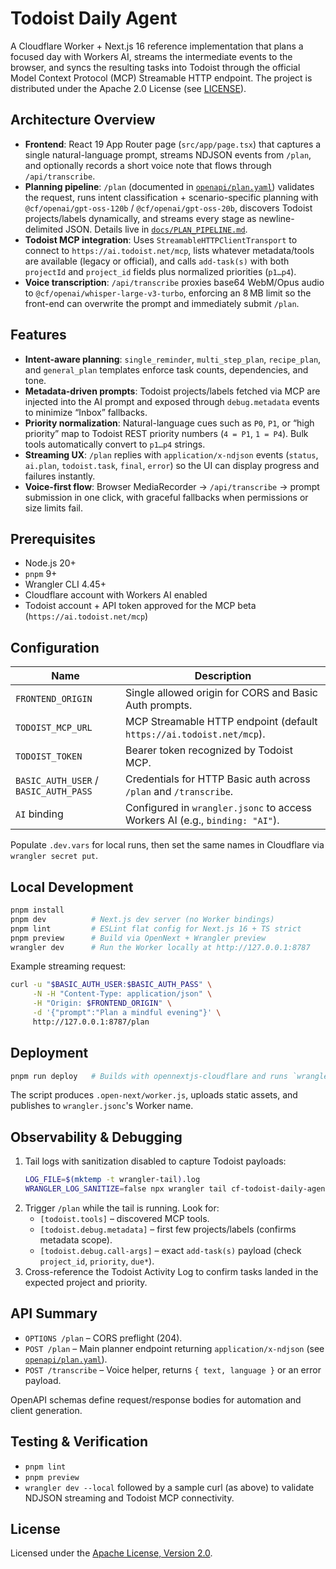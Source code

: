 # Todoist Daily Agent

A Cloudflare Worker + Next.js 16 reference implementation that plans a focused day with Workers AI, streams the intermediate events to the browser, and syncs the resulting tasks into Todoist through the official Model Context Protocol (MCP) Streamable HTTP endpoint. The project is distributed under the Apache 2.0 License (see [LICENSE](LICENSE)).

## Architecture Overview
- **Frontend**: React 19 App Router page (`src/app/page.tsx`) that captures a single natural-language prompt, streams NDJSON events from `/plan`, and optionally records a short voice note that flows through `/api/transcribe`.
- **Planning pipeline**: `/plan` (documented in [`openapi/plan.yaml`](openapi/plan.yaml)) validates the request, runs intent classification + scenario-specific planning with `@cf/openai/gpt-oss-120b` / `@cf/openai/gpt-oss-20b`, discovers Todoist projects/labels dynamically, and streams every stage as newline-delimited JSON. Details live in [`docs/PLAN_PIPELINE.md`](docs/PLAN_PIPELINE.md).
- **Todoist MCP integration**: Uses `StreamableHTTPClientTransport` to connect to `https://ai.todoist.net/mcp`, lists whatever metadata/tools are available (legacy or official), and calls `add-task(s)` with both `projectId` and `project_id` fields plus normalized priorities (`p1…p4`).
- **Voice transcription**: `/api/transcribe` proxies base64 WebM/Opus audio to `@cf/openai/whisper-large-v3-turbo`, enforcing an 8 MB limit so the front-end can overwrite the prompt and immediately submit `/plan`.

## Features
- **Intent-aware planning**: `single_reminder`, `multi_step_plan`, `recipe_plan`, and `general_plan` templates enforce task counts, dependencies, and tone.
- **Metadata-driven prompts**: Todoist projects/labels fetched via MCP are injected into the AI prompt and exposed through `debug.metadata` events to minimize “Inbox” fallbacks.
- **Priority normalization**: Natural-language cues such as `P0`, `P1`, or “high priority” map to Todoist REST priority numbers (`4 = P1`, `1 = P4`). Bulk tools automatically convert to `p1…p4` strings.
- **Streaming UX**: `/plan` replies with `application/x-ndjson` events (`status`, `ai.plan`, `todoist.task`, `final`, `error`) so the UI can display progress and failures instantly.
- **Voice-first flow**: Browser MediaRecorder → `/api/transcribe` → prompt submission in one click, with graceful fallbacks when permissions or size limits fail.

## Prerequisites
- Node.js 20+
- `pnpm` 9+
- Wrangler CLI 4.45+
- Cloudflare account with Workers AI enabled
- Todoist account + API token approved for the MCP beta (`https://ai.todoist.net/mcp`)

## Configuration
| Name | Description |
| --- | --- |
| `FRONTEND_ORIGIN` | Single allowed origin for CORS and Basic Auth prompts. |
| `TODOIST_MCP_URL` | MCP Streamable HTTP endpoint (default `https://ai.todoist.net/mcp`). |
| `TODOIST_TOKEN` | Bearer token recognized by Todoist MCP. |
| `BASIC_AUTH_USER` / `BASIC_AUTH_PASS` | Credentials for HTTP Basic auth across `/plan` and `/transcribe`. |
| `AI` binding | Configured in `wrangler.jsonc` to access Workers AI (e.g., `binding: "AI"`). |

Populate `.dev.vars` for local runs, then set the same names in Cloudflare via `wrangler secret put`.

## Local Development
```bash
pnpm install
pnpm dev          # Next.js dev server (no Worker bindings)
pnpm lint         # ESLint flat config for Next.js 16 + TS strict
pnpm preview      # Build via OpenNext + Wrangler preview
wrangler dev      # Run the Worker locally at http://127.0.0.1:8787
```
Example streaming request:
```bash
curl -u "$BASIC_AUTH_USER:$BASIC_AUTH_PASS" \
     -N -H "Content-Type: application/json" \
     -H "Origin: $FRONTEND_ORIGIN" \
     -d '{"prompt":"Plan a mindful evening"}' \
     http://127.0.0.1:8787/plan
```

## Deployment
```bash
pnpm run deploy   # Builds with opennextjs-cloudflare and runs `wrangler deploy`
```
The script produces `.open-next/worker.js`, uploads static assets, and publishes to `wrangler.jsonc`'s Worker name.

## Observability & Debugging
1. Tail logs with sanitization disabled to capture Todoist payloads:
   ```bash
   LOG_FILE=$(mktemp -t wrangler-tail).log
   WRANGLER_LOG_SANITIZE=false npx wrangler tail cf-todoist-daily-agent --format json > "$LOG_FILE" 2>&1 &
   ```
2. Trigger `/plan` while the tail is running. Look for:
   - `[todoist.tools]` – discovered MCP tools.
   - `[todoist.debug.metadata]` – first few projects/labels (confirms metadata scope).
   - `[todoist.debug.call-args]` – exact `add-task(s)` payload (check `project_id`, `priority`, `due*`).
3. Cross-reference the Todoist Activity Log to confirm tasks landed in the expected project and priority.

## API Summary
- `OPTIONS /plan` – CORS preflight (204).
- `POST /plan` – Main planner endpoint returning `application/x-ndjson` (see [`openapi/plan.yaml`](openapi/plan.yaml)).
- `POST /transcribe` – Voice helper, returns `{ text, language }` or an error payload.

OpenAPI schemas define request/response bodies for automation and client generation.

## Testing & Verification
- `pnpm lint`
- `pnpm preview`
- `wrangler dev --local` followed by a sample curl (as above) to validate NDJSON streaming and Todoist MCP connectivity.

## License
Licensed under the [Apache License, Version 2.0](LICENSE).
